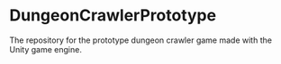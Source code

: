 # DungeonCrawlerPrototype
The repository for the prototype dungeon crawler game made with the Unity game engine.
